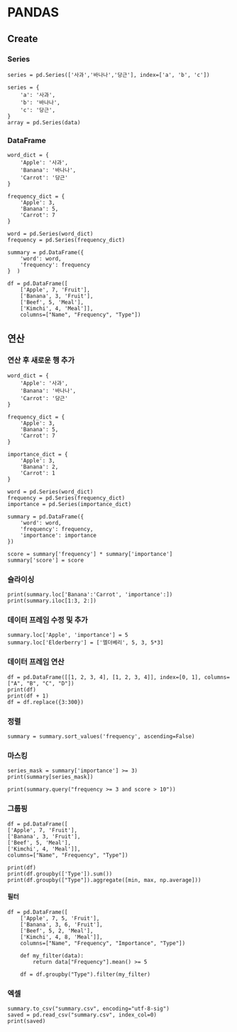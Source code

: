 # PANDAS

## Create

### Series

    series = pd.Series(['사과','바나나','당근'], index=['a', 'b', 'c'])

    series = {
        'a': '사과',
        'b': '바나나',
        'c': '당근',
    }
    array = pd.Series(data)

### DataFrame

    word_dict = {
        'Apple': '사과',
        'Banana': '바나나',
        'Carrot': '당근'
    }

    frequency_dict = {
        'Apple': 3,
        'Banana': 5,
        'Carrot': 7
    }

    word = pd.Series(word_dict)
    frequency = pd.Series(frequency_dict)

    summary = pd.DataFrame({
        'word': word,
        'frequency': frequency
    }  )

    df = pd.DataFrame([
        ['Apple', 7, 'Fruit'],
        ['Banana', 3, 'Fruit'],
        ['Beef', 5, 'Meal'],
        ['Kimchi', 4, 'Meal']],
        columns=["Name", "Frequency", "Type"])

## 연산

### 연산 후 새로운 행 추가

    word_dict = {
        'Apple': '사과',
        'Banana': '바나나',
        'Carrot': '당근'
    }

    frequency_dict = {
        'Apple': 3,
        'Banana': 5,
        'Carrot': 7
    }

    importance_dict = {
        'Apple': 3,
        'Banana': 2,
        'Carrot': 1
    }

    word = pd.Series(word_dict)
    frequency = pd.Series(frequency_dict)
    importance = pd.Series(importance_dict)

    summary = pd.DataFrame({
        'word': word,
        'frequency': frequency,
        'importance': importance
    })

    score = summary['frequency'] * summary['importance']
    summary['score'] = score

### 슬라이싱

    print(summary.loc['Banana':'Carrot', 'importance':])
    print(summary.iloc[1:3, 2:])

### 데이터 프레임 수정 및 추가

    summary.loc['Apple', 'importance'] = 5
    summary.loc['Elderberry'] = ['엘더베리', 5, 3, 5*3]

### 데이터 프레임 연산

    df = pd.DataFrame([[1, 2, 3, 4], [1, 2, 3, 4]], index=[0, 1], columns=["A", "B", "C", "D"])
    print(df)
    print(df + 1)
    df = df.replace({3:300})
### 정렬

    summary = summary.sort_values('frequency', ascending=False)

### 마스킹

    series_mask = summary['importance'] >= 3)
    print(summary[series_mask])

    print(summary.query("frequency >= 3 and score > 10"))

### 그룹핑

    df = pd.DataFrame([
    ['Apple', 7, 'Fruit'],
    ['Banana', 3, 'Fruit'],
    ['Beef', 5, 'Meal'],
    ['Kimchi', 4, 'Meal']],
    columns=["Name", "Frequency", "Type"])

    print(df)
    print(df.groupby(['Type']).sum())
    print(df.groupby(["Type"]).aggregate([min, max, np.average]))

#### 필터

    df = pd.DataFrame([
        ['Apple', 7, 5, 'Fruit'],
        ['Banana', 3, 6, 'Fruit'],
        ['Beef', 5, 2, 'Meal'],
        ['Kimchi', 4, 8, 'Meal']],
        columns=["Name", "Frequency", "Importance", "Type"])

        def my_filter(data):
            return data["Frequency"].mean() >= 5

        df = df.groupby("Type").filter(my_filter)

### 엑셀

    summary.to_csv("summary.csv", encoding="utf-8-sig")
    saved = pd.read_csv("summary.csv", index_col=0)
    print(saved)

